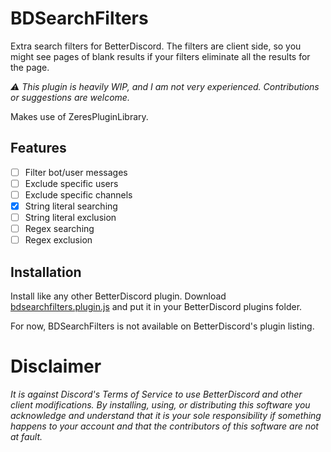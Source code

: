 # BDSearchFilters
Extra search filters for BetterDiscord. The filters are client side, so you might see pages of blank results if your filters eliminate all the results for the page.

*:warning: This plugin is heavily WIP, and I am not very experienced. Contributions or suggestions are welcome.*

Makes use of ZeresPluginLibrary.

## Features
- [ ] Filter bot/user messages
- [ ] Exclude specific users
- [ ] Exclude specific channels
- [x] String literal searching
- [ ] String literal exclusion
- [ ] Regex searching
- [ ] Regex exclusion

## Installation
Install like any other BetterDiscord plugin. Download [bdsearchfilters.plugin.js](https://github.com/builderpepc/BDSearchFilters/raw/main/bdsearchfilters.plugin.js) and put it in your BetterDiscord plugins folder.

For now, BDSearchFilters is not available on BetterDiscord's plugin listing.

# Disclaimer
*It is against Discord's Terms of Service to use BetterDiscord and other client modifications. By installing, using, or distributing this software you acknowledge and understand that it is your sole responsibility if something happens to your account and that the contributors of this software are not at fault.*
